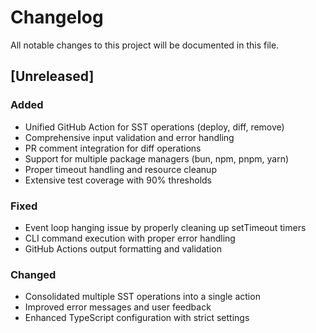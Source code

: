 # Changelog

All notable changes to this project will be documented in this file.

## [Unreleased]

### Added
- Unified GitHub Action for SST operations (deploy, diff, remove)
- Comprehensive input validation and error handling
- PR comment integration for diff operations
- Support for multiple package managers (bun, npm, pnpm, yarn)
- Proper timeout handling and resource cleanup
- Extensive test coverage with 90% thresholds

### Fixed
- Event loop hanging issue by properly cleaning up setTimeout timers
- CLI command execution with proper error handling
- GitHub Actions output formatting and validation

### Changed
- Consolidated multiple SST operations into a single action
- Improved error messages and user feedback
- Enhanced TypeScript configuration with strict settings